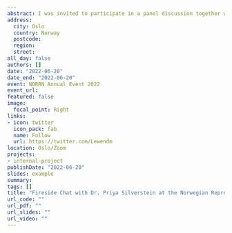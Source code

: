 ```yaml
---
abstract: I was invited to participate in a panel discussion together with Dr. Priya Silverstein for the Norwegian Reproducibility Network's Kick-Off Event. We discussed the challenges and benefits of practicing open science for early career researchers. Priya is a researcher who does amazing work in open science and it was such an honor and pleasure to chat with her. The discussion was moderated by Dr. Julien Mayor (University of Oslo). Our discussion followed an excellent keynote talk by Dr. Marcus Munafo (yes, the author of "A Manifesto for Reproducible Science!")
address:
  city: Oslo
  country: Norway
  postcode: 
  region: 
  street: 
all_day: false
authors: []
date: "2022-06-20"
date_end: "2022-06-20"
event: NORRN Annual Event 2022
event_url: 
featured: false
image:
  focal_point: Right
links:
- icon: twitter
  icon_pack: fab
  name: Follow
  url: https://twitter.com/Lewendm
location: Oslo/Zoom
projects:
- internal-project
publishDate: "2022-06-20"
slides: example
summary: 
tags: []
title: "Fireside Chat with Dr. Priya Silverstein at the Norwegian Reproducibility Network (NORRN) Annual Event 2022"
url_code: ""
url_pdf: ""
url_slides: ""
url_video: ""
---
```


